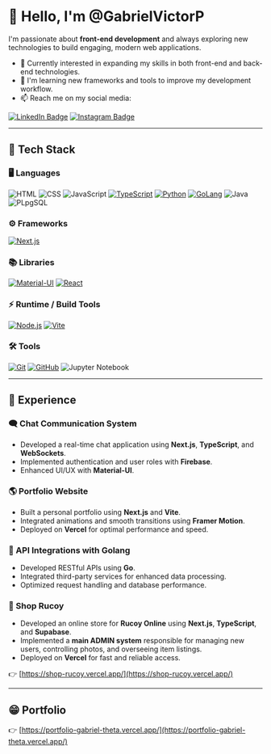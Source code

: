 # 👋 Hello, I'm @GabrielVictorP

I'm passionate about **front-end development** and always exploring new technologies to build engaging, modern web applications.

- 👀 Currently interested in expanding my skills in both front-end and back-end technologies.
- 🌱 I'm learning new frameworks and tools to improve my development workflow.
- 📫 Reach me on my social media:<br>

[![LinkedIn Badge](https://img.shields.io/badge/-LinkedIn-blue?style=flat-square&logo=Linkedin&logoColor=white&link=https://www.linkedin.com/in/gabriel-victor-a27570260/)](https://www.linkedin.com/in/gabriel-victor-a27570260/)
[![Instagram Badge](https://img.shields.io/badge/-Instagram-C13584?style=flat-square&labelColor=C13584&logo=instagram&logoColor=white&link=https://www.instagram.com/gabriel.victor.j/)](https://www.instagram.com/gabriel.victor.j/)

---

## 🚀 Tech Stack

### 🖥️ Languages
![HTML](https://img.shields.io/badge/HTML-000?style=for-the-badge&logo=html5&logoColor=30A3DC)
![CSS](https://img.shields.io/badge/CSS3-000?style=for-the-badge&logo=css3&logoColor=E94D5F)
![JavaScript](https://img.shields.io/badge/JavaScript-000?style=for-the-badge&logo=javascript&logoColor=30A3DC)
[![TypeScript](https://img.shields.io/badge/TypeScript-007ACC?style=for-the-badge&logo=typescript&logoColor=white)](https://www.typescriptlang.org/)
[![Python](https://img.shields.io/badge/Python-3776AB?style=for-the-badge&logo=python&logoColor=white)](https://www.python.org/)
[![GoLang](https://img.shields.io/badge/Go-00ADD8?style=for-the-badge&logo=go&logoColor=white)](https://go.dev/)
![Java](https://img.shields.io/badge/Java-ED8B00?style=for-the-badge&logo=java&logoColor=white)
![PLpgSQL](https://img.shields.io/badge/PLpgSQL-336791?style=for-the-badge&logo=postgresql&logoColor=white)

### ⚙️ Frameworks
[![Next.js](https://img.shields.io/badge/Next.js-000?style=for-the-badge&logo=next.js&logoColor=white)](https://nextjs.org/)

### 📚 Libraries
[![Material-UI](https://img.shields.io/badge/Material--UI-0081CB?style=for-the-badge&logo=mui&logoColor=white)](https://mui.com/)
[![React](https://img.shields.io/badge/React-61DAFB?style=for-the-badge&logo=react&logoColor=white)](https://reactjs.org/)

### ⚡ Runtime / Build Tools
[![Node.js](https://img.shields.io/badge/Node.js-8CC84B?style=for-the-badge&logo=node.js&logoColor=white)](https://nodejs.org/)
[![Vite](https://img.shields.io/badge/Vite-646CFF?style=for-the-badge&logo=vite&logoColor=FFD62E)](https://vitejs.dev/)

### 🛠 Tools
[![Git](https://img.shields.io/badge/Git-000?style=for-the-badge&logo=git&logoColor=E94D5F)](https://git-scm.com/doc) 
[![GitHub](https://img.shields.io/badge/GitHub-000?style=for-the-badge&logo=github&logoColor=30A3DC)](https://docs.github.com/)
![Jupyter Notebook](https://img.shields.io/badge/Jupyter-F37626?style=for-the-badge&logo=jupyter&logoColor=white)

---

## 📌 Experience

### 🗨️ Chat Communication System
- Developed a real-time chat application using **Next.js**, **TypeScript**, and **WebSockets**.
- Implemented authentication and user roles with **Firebase**.
- Enhanced UI/UX with **Material-UI**.

### 🌎 Portfolio Website
- Built a personal portfolio using **Next.js** and **Vite**.
- Integrated animations and smooth transitions using **Framer Motion**.
- Deployed on **Vercel** for optimal performance and speed.

### 🔗 API Integrations with Golang
- Developed RESTful APIs using **Go**.
- Integrated third-party services for enhanced data processing.
- Optimized request handling and database performance.

### 🛒 Shop Rucoy
- Developed an online store for **Rucoy Online** using **Next.js**, **TypeScript**, and **Supabase**.
- Implemented a **main ADMIN system** responsible for managing new users, controlling photos, and overseeing item listings.
- Deployed on **Vercel** for fast and reliable access.

👉 [https://shop-rucoy.vercel.app/](https://shop-rucoy.vercel.app/)

---

## 😁 Portfolio
👉 [https://portfolio-gabriel-theta.vercel.app/](https://portfolio-gabriel-theta.vercel.app/)
